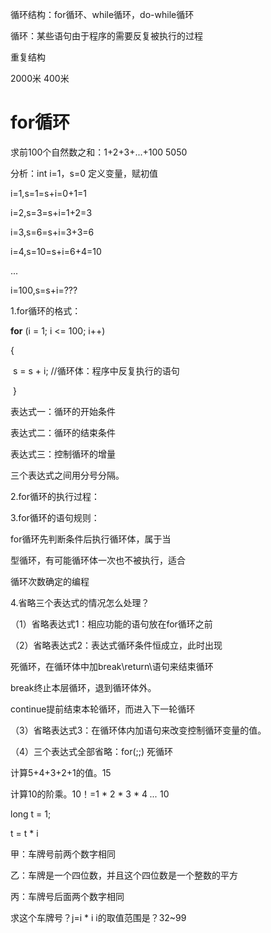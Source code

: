 循环结构：for循环、while循环，do-while循环

循环：某些语句由于程序的需要反复被执行的过程

重复结构

2000米     400米

# for循环

求前100个自然数之和：1+2+3+...+100      5050

分析：int  i=1，s=0  定义变量，赋初值

i=1,s=1=s+i=0+1=1

i=2,s=3=s+i=1+2=3

i=3,s=6=s+i=3+3=6

i=4,s=10=s+i=6+4=10

...

i=100,s=s+i=???

1.for循环的格式：



**for** (i = 1; i <= 100; i++)

 {

​		s = s + i;   //循环体：程序中反复执行的语句

​	}

表达式一：循环的开始条件

表达式二：循环的结束条件

表达式三：控制循环的增量

三个表达式之间用分号分隔。

2.for循环的执行过程：

3.for循环的语句规则：

for循环先判断条件后执行循环体，属于当

型循环，有可能循环体一次也不被执行，适合

循环次数确定的编程

4.省略三个表达式的情况怎么处理？

（1）省略表达式1：相应功能的语句放在for循环之前

（2）省略表达式2：表达式循环条件恒成立，此时出现

死循环，在循环体中加break\return\语句来结束循环

break终止本层循环，退到循环体外。

continue提前结束本轮循环，而进入下一轮循环

（3）省略表达式3：在循环体内加语句来改变控制循环变量的值。

（4）三个表达式全部省略：for(;;)      死循环

















计算5+4+3+2+1的值。15



计算10的阶乘。10！=1 * 2 * 3 * 4 *...* 10

long  t = 1;

t = t * i

甲：车牌号前两个数字相同

乙：车牌是一个四位数，并且这个四位数是一个整数的平方

丙：车牌号后面两个数字相同

求这个车牌号？j=i * i  i的取值范围是？32~99